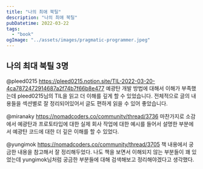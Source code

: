```yaml
---
title: "나의 최애 북틸"
description: "나의 최애 북틸"
pubDatetime: 2022-03-22
tags:
  - "book"
ogImage: "../assets/images/pragmatic-programmer.jpeg"
---
```


## 나의 최대 북틸 3명

@pleed0215
https://pleed0215.notion.site/TIL-2022-03-20-4ca7872472914687a2f74b7f66b8e477
예광탄 개발 방법에 대해서 이해가 부족했는데 pleed0215님의 TIL을 읽고 더 이해를 깊게 할 수 있었습니다.
전체적으로 글의 내용들을 섹션별로 잘 정리되어있어서 글도 편하게 읽을 수 있어 좋았습니다.

@miranaky
https://nomadcoders.co/community/thread/3736
마찬가지로 소감에서 예광탄과 프로토타입에 대한 실제 회사 작업에 대한 예시를 들어서 설명한 부분에서 예광탄 코드에 대한 더 깊은 이해를 할 수 있었다.

@yungimok
https://nomadcoders.co/community/thread/3705
책 내용에서 궁금한 내용을 참고해서 잘 정리해두었다. 나도 책을 보면서 이해되지 않는 부분들이 꽤 있었는데 yungimok님처럼 궁금한 부분들에 대해 검색해보고 정리해야겠다고 생각했다.

